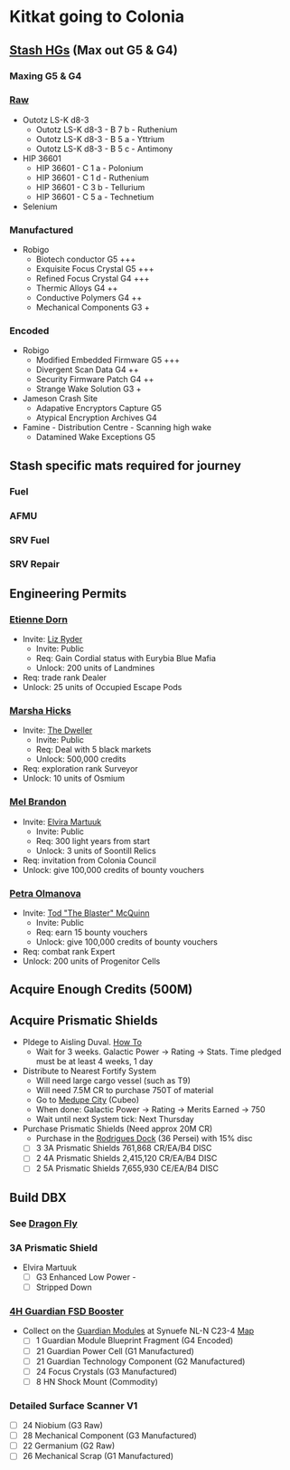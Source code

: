 # Kitkat going to Colonia

## [Stash HGs](https://cmdrs-toolbox.com/material-finder) (Max out G5 & G4)
### Maxing G5 & G4
### [Raw](https://www.youtube.com/watch?v=u8SgJz_Qydg)
* Outotz LS-K d8-3
  * Outotz LS-K d8-3 - B 7 b - Ruthenium
  * Outotz LS-K d8-3 - B 5 a - Yttrium
  * Outotz LS-K d8-3 - B 5 c - Antimony
* HIP 36601
  * HIP 36601 - C 1 a - Polonium
  * HIP 36601 - C 1 d - Ruthenium
  * HIP 36601 - C 3 b - Tellurium
  * HIP 36601 - C 5 a - Technetium
* Selenium
### Manufactured
* Robigo
  * Biotech conductor	G5	+++
  * Exquisite Focus Crystal	G5	+++
  * Refined Focus Crystal	G4	+++
  * Thermic Alloys	G4	++
  * Conductive Polymers	G4	++
  * Mechanical Components	G3	+
### Encoded
* Robigo
  * Modified Embedded Firmware	G5	+++
  * Divergent Scan Data	G4	++
  * Security Firmware Patch	G4	++
  * Strange Wake Solution	G3	+
* Jameson Crash Site
  * Adapative Encryptors Capture	G5 
  * Atypical Encryption Archives	G4
* Famine - Distribution Centre - Scanning high wake
  * Datamined Wake Exceptions G5  

## Stash specific mats required for journey
### Fuel
### AFMU
### SRV Fuel
### SRV Repair

## Engineering Permits
### [Etienne Dorn](https://inara.cz/elite/engineer/23/)
* Invite: [Liz Ryder](https://inara.cz/elite/engineer/5)
  * Invite: Public
  * Req: Gain Cordial status with Eurybia Blue Mafia
  * Unlock: 200 units of Landmines
* Req: trade rank Dealer
* Unlock: 25 units of Occupied Escape Pods

### [Marsha Hicks](https://inara.cz/elite/engineer/21/)
* Invite: [The Dweller](https://inara.cz/elite/engineer/4)
  * Invite: Public
  * Req: Deal with 5 black markets
  * Unlock:  500,000 credits
* Req:  exploration rank Surveyor
* Unlock: 10 units of Osmium

### [Mel Brandon](https://inara.cz/elite/engineer/22/)
* Invite: [Elvira Martuuk](https://inara.cz/elite/engineer/2)
  * Invite: Public
  * Req: 300 light years from start
  * Unlock:  3 units of Soontill Relics
* Req: invitation from Colonia Council
* Unlock: give 100,000 credits of bounty vouchers

### [Petra Olmanova](https://inara.cz/elite/engineer/24/)
* Invite: [Tod "The Blaster" McQuinn](https://inara.cz/elite/engineer/6)
  * Invite: Public
  * Req: earn 15 bounty vouchers
  * Unlock:  give 100,000 credits of bounty vouchers
* Req: combat rank Expert  
* Unlock: 200 units of Progenitor Cells
## Acquire Enough Credits (500M)

## Acquire Prismatic Shields
* Pldege to Aisling Duval. [How To](https://www.youtube.com/watch?v=pn8X1L3R3NI)
  * Wait for 3 weeks. Galactic Power -> Rating -> Stats. Time pledged must be at least 4 weeks, 1 day
* Distribute to Nearest Fortify System
  * Will need large cargo vessel (such as T9) 
  * Will need 7.5M CR to purchase 750T of material
  * Go to [Medupe City](https://eddb.io/station/18642) (Cubeo)
  * When done: Galactic Power -> Rating -> Merits Earned -> 750
  * Wait until next System tick: Next Thursday
* Purchase Prismatic Shields (Need approx 20M CR)
  * Purchase in the [Rodrigues Dock](https://elite-dangerous.fandom.com/wiki/Prismatic_Shield_Generator#Purchase_Locations) (36 Persei) with 15% disc
  * [ ] 3 3A Prismatic Shields 761,868 CR/EA/B4 DISC
  * [ ] 2 4A Prismatic Shields 2,415,120 CR/EA/B4 DISC
  * [ ] 2 5A Prismatic Shields 7,655,930 CE/EA/B4 DISC
## Build DBX
### See [Dragon Fly](https://edsy.org/#/L=Gi0HOfo0H4C0S00,,mpUCzY2mDBw10,9p31mA7210AN80mAdsG05G0060upD6upD8qpDE_PcGzcQKsPcAqq0mB4S1mBK40mBcg1m,,3302m4_w1m7Pc0005U1m0IwAm1IM4m0nG2m2jwG09G001P000,Dragon_0Fly,UCL_D03)
### 3A Prismatic Shield
* Elvira Martuuk
  * [ ] G3 Enhanced Low Power -  
  * [ ] Stripped Down
### [4H Guardian FSD Booster](https://elite-dangerous.fandom.com/wiki/Guardian_Frame_Shift_Drive_Booster)
* Collect on the [Guardian Modules](https://cmdrs-toolbox.com/guides/guardian-modules) at Synuefe NL-N C23-4 [Map](https://images.squarespace-cdn.com/content/v1/5dadea5a93a75725cf178ef7/1611615858568-O9NOUCGQ2U2HQSI1TM5J/Synuefe+NL-N+C23-4_Map.png)
  * [ ] 1 Guardian Module Blueprint Fragment (G4 Encoded)
  * [ ] 21 Guardian Power Cell (G1 Manufactured)
  * [ ] 21 Guardian Technology Component (G2 Manufactured)
  * [ ] 24 Focus Crystals (G3 Manufactured)
  * [ ] 8 HN Shock Mount (Commodity)

### Detailed Surface Scanner V1
*  [ ] 24 Niobium (G3 Raw)
*  [ ] 28 Mechanical Component (G3 Manufactured)
*  [ ] 22 Germanium (G2 Raw)
*  [ ] 26 Mechanical Scrap (G1 Manufactured)
